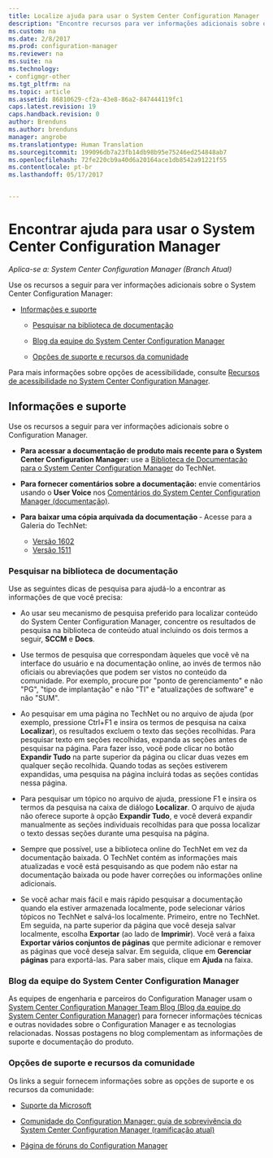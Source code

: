 ```yaml
---
title: Localize ajuda para usar o System Center Configuration Manager | Microsoft Docs
description: "Encontre recursos para ver informações adicionais sobre o System Center Configuration Manager."
ms.custom: na
ms.date: 2/8/2017
ms.prod: configuration-manager
ms.reviewer: na
ms.suite: na
ms.technology:
- configmgr-other
ms.tgt_pltfrm: na
ms.topic: article
ms.assetid: 86810629-cf2a-43e8-86a2-847444119fc1
caps.latest.revision: 19
caps.handback.revision: 0
author: Brenduns
ms.author: brenduns
manager: angrobe
ms.translationtype: Human Translation
ms.sourcegitcommit: 199096db7a23fb14db98b95e75246ed254848ab7
ms.openlocfilehash: 72fe220cb9a40d6a20164ace1db8542a91221f55
ms.contentlocale: pt-br
ms.lasthandoff: 05/17/2017


---
```

# <a name="find-help-for-using-system-center-configuration-manager"></a>Encontrar ajuda para usar o System Center Configuration Manager

*Aplica-se a: System Center Configuration Manager (Branch Atual)*

Use os recursos a seguir para ver informações adicionais sobre o System Center Configuration Manager:  

-   [Informações e suporte](#bkmk_Info)  

    -   [Pesquisar na biblioteca de documentação](#BKMK_SearchTips)  

    -   [Blog da equipe do System Center Configuration Manager](#BKMK_ProductGroupBlog)  
    -   [Opções de suporte e recursos da comunidade](#BKMK_SupportOptions)

  Para mais informações sobre opções de acessibilidade, consulte [Recursos de acessibilidade no System Center Configuration Manager](../../core/understand/accessibility-features.md).

##  <a name="bkmk_Info"></a> Informações e suporte  
 Use os recursos a seguir para ver informações adicionais sobre o Configuration Manager.  

-   **Para acessar a documentação de produto mais recente para o System Center Configuration Manager:** use a [Biblioteca de Documentação para o System Center Configuration Manager](http://go.microsoft.com/fwlink/p/?LinkId=691974) do TechNet.

-   **Para fornecer comentários sobre a documentação:** envie comentários usando o **User Voice** nos [Comentários do System Center Configuration Manager (documentação)](https://configurationmanager.uservoice.com/forums/300492-ideas/category/112371-documentation).  

-   **Para baixar uma cópia arquivada da documentação** ‑ Acesse para a Galeria do TechNet:

    - [Versão 1602](https://gallery.technet.microsoft.com/documentation-for-system-ea90eaf1)
    - [Versão 1511](https://gallery.technet.microsoft.com/documentation-for-system-ea90eaf1)

###  <a name="BKMK_SearchTips"></a> Pesquisar na biblioteca de documentação  
 Use as seguintes dicas de pesquisa para ajudá-lo a encontrar as informações de que você precisa:  

-   Ao usar seu mecanismo de pesquisa preferido para localizar conteúdo do System Center Configuration Manager, concentre os resultados de pesquisa na biblioteca de conteúdo atual incluindo os dois termos a seguir, **SCCM** e **Docs**.

-   Use termos de pesquisa que correspondam àqueles que você vê na interface do usuário e na documentação online, ao invés de termos não oficiais ou abreviações que podem ser vistos no conteúdo da comunidade. Por exemplo, procure por "ponto de gerenciamento" e não "PG", "tipo de implantação" e não "TI" e "atualizações de software" e não "SUM".  

-   Ao pesquisar em uma página no TechNet ou no arquivo de ajuda (por exemplo, pressione Ctrl+F1 e insira os termos de pesquisa na caixa **Localizar**), os resultados excluem o texto das seções recolhidas. Para pesquisar texto em seções recolhidas, expanda as seções antes de pesquisar na página. Para fazer isso, você pode clicar no botão **Expandir Tudo** na parte superior da página ou clicar duas vezes em qualquer seção recolhida. Quando todas as seções estiverem expandidas, uma pesquisa na página incluirá todas as seções contidas nessa página.  

-   Para pesquisar um tópico no arquivo de ajuda, pressione F1 e insira os termos da pesquisa na caixa de diálogo **Localizar**. O arquivo de ajuda não oferece suporte à opção **Expandir Tudo**, e você deverá expandir manualmente as seções individuais recolhidas para que possa localizar o texto dessas seções durante uma pesquisa na página.  

-   Sempre que possível, use a biblioteca online do TechNet em vez da documentação baixada. O TechNet contém as informações mais atualizadas e você está pesquisando as que podem não estar na documentação baixada ou pode haver correções ou informações online adicionais.  

-   Se você achar mais fácil e mais rápido pesquisar a documentação quando ela estiver armazenada localmente, pode selecionar vários tópicos no TechNet e salvá-los localmente. Primeiro, entre no TechNet. Em seguida, na parte superior da página que você deseja salvar localmente, escolha **Exportar** (ao lado de **Imprimir**). Você verá a faixa **Exportar vários conjuntos de páginas** que permite adicionar e remover as páginas que você deseja salvar. Em seguida, clique em **Gerenciar páginas** para exportá-las. Para saber mais, clique em **Ajuda** na faixa.  

###  <a name="BKMK_ProductGroupBlog"></a> Blog da equipe do System Center Configuration Manager  
 As equipes de engenharia e parceiros do Configuration Manager usam o [System Center Configuration Manager Team Blog (Blog da equipe do System Center Configuration Manager)](http://go.microsoft.com/fwlink/?LinkId=191941) para fornecer informações técnicas e outras novidades sobre o Configuration Manager e as tecnologias relacionadas. Nossas postagens no blog complementam as informações de suporte e documentação do produto.  

###  <a name="BKMK_SupportOptions"></a> Opções de suporte e recursos da comunidade  
 Os links a seguir fornecem informações sobre as opções de suporte e os recursos da comunidade:  

-   [Suporte da Microsoft](http://go.microsoft.com/fwlink/?LinkId=243064)  

-   [Comunidade do Configuration Manager: guia de sobrevivência do System Center Configuration Manager (ramificação atual)](http://social.technet.microsoft.com/wiki/contents/articles/33035.system-center-configuration-manager-current-branch-survival-guide.aspx )  

-   [Página de fóruns do Configuration Manager](https://social.technet.microsoft.com/Forums/en-US/home?category=ConfigMgrCB)  

